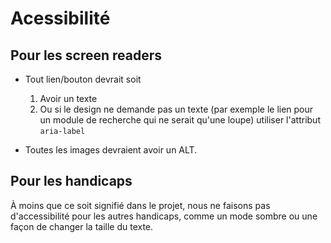 # Acessibilité

## Pour les screen readers

- Tout lien/bouton devrait soit
    1. Avoir un texte
    2. Ou si le design ne demande pas un texte (par exemple le lien pour un module de recherche qui ne serait qu'une loupe) utiliser l'attribut `aria-label`

- Toutes les images devraient avoir un ALT.

## Pour les handicaps

À moins que ce soit signifié dans le projet, nous ne faisons pas d'accessibilité pour les autres handicaps, comme un mode sombre ou une façon de changer la taille du texte.